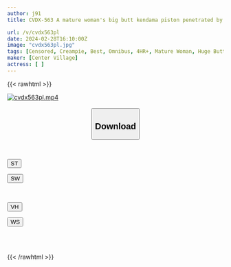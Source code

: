 ```yaml
---
author: j91
title: CVDX-563 A mature woman's big butt kendama piston penetrated by the tip of her dick! ! ~ Solid vaginal ejaculation SEX that makes the plump body crazy ~ 30 people 4 hours

url: /v/cvdx563pl
date: 2024-02-28T16:10:00Z
image: "cvdx563pl.jpg"
tags: [Censored, Creampie, Best, Omnibus, 4HR+, Mature Woman, Huge Butt	]
maker: [Center Village]
actress: [ ]
---
```



{{< rawhtml >}}

<div class="video" data-videoid="be0km77882TRV8">
    <a href="javascript:;">
        <img src="/v/cvdx563pl/cvdx563pl.jpg" width="WIDTH" height="HEIGHT" alt="cvdx563pl.mp4" loading="lazy">
    </a>
</div>

<script type="text/javascript" src="https://j91.asia/asset/on-demand-st.js"></script>

<br>
  <link rel="stylesheet" href="https://j91.asia/asset/bs5.css">
  
  <center>
  <button class="btn btn-primary" type="button" data-bs-toggle="collapse" data-bs-target=".multi-collapse" aria-expanded="false" aria-controls="multiCollapseExample1 multiCollapseExample2"><h2>Download</h2></button></center>
</p>
<div class="row">
  <div class="col">
    <div class="collapse multi-collapse" id="multiCollapseExample1">
      <div class="card card-body">
	      	      <br>
<div class="buttons">  
<p><a href="https://streamtape.to/v/be0km77882TRV8" target="_blank"><button class="btn-hover color-3"><i class="fa fa-download"></i> ST</button></a></p>
<p><a href="https://cdnwish.com/x7s6udcpjg9c" target="_blank"><button class="btn-hover color-2"><i class="fa fa-download"></i> SW</button></a></p></div>
    </div>
  </div>
</div>
  <div class="col">
    <div class="collapse multi-collapse" id="multiCollapseExample2">
      <div class="card card-body">
	      <br>
<div class="buttons">
<p><a href="https://vidhidepro.com/f/bfaxx3fw771c"><button class="btn-hover color-9"><i class="fa fa-download"></i> VH</button></a></p>
<p><a href="https://wolfstream.tv/wws1hicjz96j"><button class="btn-hover color-8"><i class="fa fa-download"></i> WS</button></a></p></div>
<br><br>
      </div>
    </div>
  </div>
</div>

{{< /rawhtml >}}